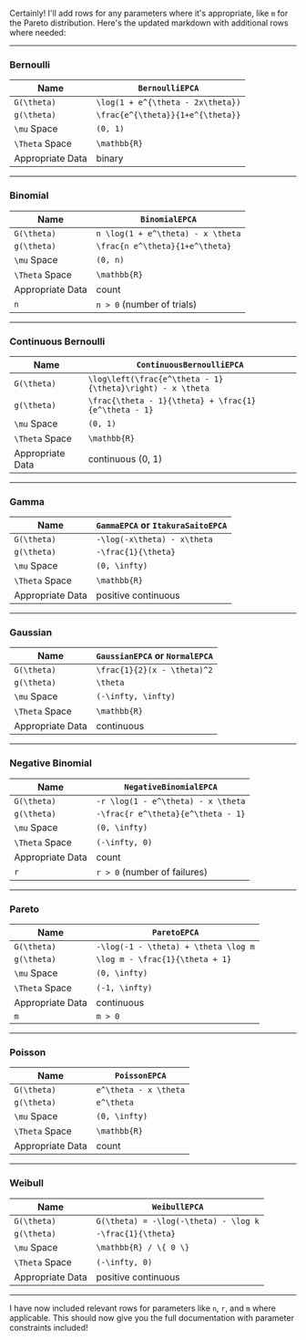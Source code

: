 Certainly! I'll add rows for any parameters where it's appropriate, like `m` for the Pareto distribution. Here's the updated markdown with additional rows where needed:

---

### Bernoulli
| Name             | `BernoulliEPCA`                 |
|------------------|---------------------------------|
| ``G(\theta)``    | ``\log(1 + e^{\theta - 2x\theta})`` |
| ``g(\theta)``    | ``\frac{e^{\theta}}{1+e^{\theta}}`` |
| ``\mu`` Space    | ``(0, 1)``                      |
| ``\Theta`` Space | ``\mathbb{R}``                  |
| Appropriate Data | binary                          |

---

### Binomial
| Name             | `BinomialEPCA`                 |
|------------------|---------------------------------|
| ``G(\theta)``    | ``n \log(1 + e^\theta) - x \theta`` |
| ``g(\theta)``    | ``\frac{n e^\theta}{1+e^\theta}`` |
| ``\mu`` Space    | ``(0, n)``                      |
| ``\Theta`` Space | ``\mathbb{R}``                  |
| Appropriate Data | count                           |
| ``n``            | ``n > 0`` (number of trials)    |

---

### Continuous Bernoulli
| Name             | `ContinuousBernoulliEPCA`         |
|------------------|-----------------------------------|
| ``G(\theta)``    | ``\log\left(\frac{e^\theta - 1}{\theta}\right) - x \theta`` |
| ``g(\theta)``    | ``\frac{\theta - 1}{\theta} + \frac{1}{e^\theta - 1}`` |
| ``\mu`` Space    | ``(0, 1)``                        |
| ``\Theta`` Space | ``\mathbb{R}``                    |
| Appropriate Data | continuous (0, 1)                 |

---

### Gamma
| Name             | `GammaEPCA` or `ItakuraSaitoEPCA` |
|------------------|-----------------------------------|
| ``G(\theta)``    | ``-\log(-x\theta) - x\theta``     |
| ``g(\theta)``    | ``-\frac{1}{\theta}``             |
| ``\mu`` Space    | ``(0, \infty)``                   |
| ``\Theta`` Space | ``\mathbb{R}``                    |
| Appropriate Data | positive continuous               |

---

### Gaussian
| Name             | `GaussianEPCA` or `NormalEPCA`    |
|------------------|-----------------------------------|
| ``G(\theta)``    | ``\frac{1}{2}(x - \theta)^2``     |
| ``g(\theta)``    | ``\theta``                        |
| ``\mu`` Space    | ``(-\infty, \infty)``             |
| ``\Theta`` Space | ``\mathbb{R}``                    |
| Appropriate Data | continuous                        |

---

### Negative Binomial
| Name             | `NegativeBinomialEPCA`            |
|------------------|-----------------------------------|
| ``G(\theta)``    | ``-r \log(1 - e^\theta) - x \theta`` |
| ``g(\theta)``    | ``-\frac{r e^\theta}{e^\theta - 1}`` |
| ``\mu`` Space    | ``(0, \infty)``                   |
| ``\Theta`` Space | ``(-\infty, 0)``                  |
| Appropriate Data | count                             |
| ``r``            | ``r > 0`` (number of failures)    |

---

### Pareto
| Name             | `ParetoEPCA`                      |
|------------------|-----------------------------------|
| ``G(\theta)``    | ``-\log(-1 - \theta) + \theta \log m`` |
| ``g(\theta)``    | ``\log m - \frac{1}{\theta + 1}`` |
| ``\mu`` Space    | ``(0, \infty)``                   |
| ``\Theta`` Space | ``(-1, \infty)``                  |
| Appropriate Data | continuous                        |
| ``m``            | ``m > 0``                         |

---

### Poisson
| Name             | `PoissonEPCA`                     |
|------------------|-----------------------------------|
| ``G(\theta)``    | ``e^\theta - x \theta``           |
| ``g(\theta)``    | ``e^\theta``                      |
| ``\mu`` Space    | ``(0, \infty)``                   |
| ``\Theta`` Space | ``\mathbb{R}``                    |
| Appropriate Data | count                             |

---

### Weibull
| Name             | `WeibullEPCA`                     |
|------------------|-----------------------------------|
| ``G(\theta)``    | ``G(\theta) = -\log(-\theta) - \log k``     |
| ``g(\theta)``    | ``-\frac{1}{\theta}``             |
| ``\mu`` Space    | ``\mathbb{R} / \{ 0 \}``                   |
| ``\Theta`` Space | ``(-\infty, 0)``                  |
| Appropriate Data | positive continuous               |

---

I have now included relevant rows for parameters like `n`, `r`, and `m` where applicable. This should now give you the full documentation with parameter constraints included!